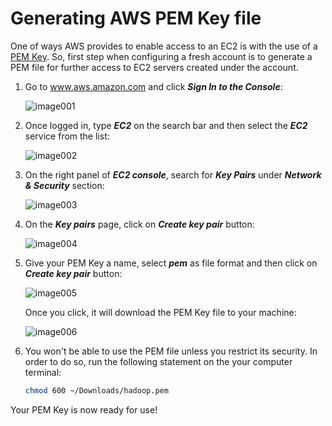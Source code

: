 # Generating AWS PEM Key file

One of ways AWS provides to enable access to an EC2 is with the use of a [PEM Key](https://en.wikipedia.org/wiki/Privacy-Enhanced_Mail). So, first step when configuring a fresh account is to generate a PEM file for further access to EC2 servers created under the account.

1. Go to www.aws.amazon.com and click ***Sign In to the Console***:<p>
![image001](https://user-images.githubusercontent.com/7594950/107854721-e1533180-6deb-11eb-9f01-7d4ba36d8460.png)

2. Once logged in, type ***EC2*** on the search bar and then select the ***EC2*** service from the list:<p>
![image002](https://user-images.githubusercontent.com/7594950/107884694-6dd12300-6ec4-11eb-8186-2119fff76b49.png)

3. On the right panel of ***EC2 console***, search for ***Key Pairs*** under ***Network & Security*** section:<p>
![image003](https://user-images.githubusercontent.com/7594950/107884874-34e57e00-6ec5-11eb-8c13-ba9dbafbe71f.png)


4. On the ***Key pairs*** page, click on ***Create key pair*** button:<p>
![image004](https://user-images.githubusercontent.com/7594950/107884887-43339a00-6ec5-11eb-9e55-3f20e2dbf885.png)

5. Give your PEM Key a name, select ***pem*** as file format and then click on ***Create key pair*** button:<p>
![image005](https://user-images.githubusercontent.com/7594950/107884903-4c246b80-6ec5-11eb-984f-9a01c850adf2.png)
    
    Once you click, it will download the PEM Key file to your machine:<p>
    ![image006](https://user-images.githubusercontent.com/7594950/107884913-56466a00-6ec5-11eb-8fbd-441f3e7ff461.png)

6. You won't be able to use the PEM file unless you restrict its security. In order to do so, run the following statement on the your computer terminal:<p>
    ```bash
    chmod 600 ~/Downloads/hadoop.pem 
    ```

Your PEM Key is now ready for use!